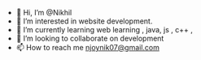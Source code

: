 - 👋 Hi, I’m @Nikhil
- 👀 I’m interested in website development.
- 🌱 I’m currently learning web learning , java, js , c++ , 
- 💞️ I’m looking to collaborate on development 
- 📫 How to reach me njoynik07@gmail.com 

<!---
njoynikhil/njoynikhil is a ✨ special ✨ repository because its `README.md` (this file) appears on your GitHub profile.
You can click the Preview link to take a look at your changes.
--->
